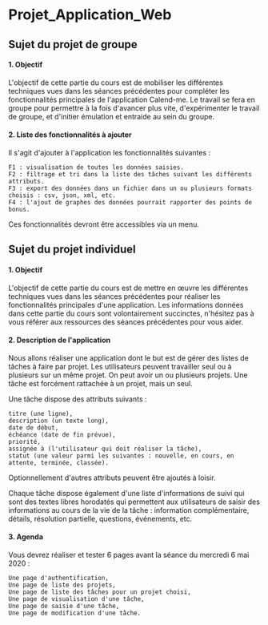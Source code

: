 # Projet_Application_Web
## Sujet du projet de groupe
#### 1. Objectif

L'objectif de cette partie du cours est de mobiliser les différentes techniques vues dans les séances précédentes pour compléter les fonctionnalités principales de l'application Calend-me.
Le travail se fera en groupe pour permettre à la fois d'avancer plus vite, d'expérimenter le travail de groupe, et d'initier émulation et entraide au sein du groupe.

#### 2. Liste des fonctionnalités à ajouter

Il s'agit d'ajouter à l'application les fonctionnalités suivantes :

    F1 : visualisation de toutes les données saisies.
    F2 : filtrage et tri dans la liste des tâches suivant les différents attributs.
    F3 : export des données dans un fichier dans un ou plusieurs formats choisis : csv, json, xml, etc.
    F4 : l'ajout de graphes des données pourrait rapporter des points de bonus.

Ces fonctionnalités devront être accessibles via un menu.


## Sujet du projet individuel
#### 1. Objectif

L'objectif de cette partie du cours est de mettre en œuvre les différentes techniques vues dans les séances précédentes pour réaliser les fonctionnalités principales d'une application. Les informations données dans cette partie du cours sont volontairement succinctes, n'hésitez pas à vous référer aux ressources des séances précédentes pour vous aider.

#### 2. Description de l'application

Nous allons réaliser une application dont le but est de gérer des listes de tâches à faire par projet. Les utilisateurs peuvent travailler seul ou à plusieurs sur un même projet. On peut avoir un ou plusieurs projets. Une tâche est forcément rattachée à un projet, mais un seul.

Une tâche dispose des attributs suivants :

    titre (une ligne),
    description (un texte long),
    date de début,
    échéance (date de fin prévue),
    priorité,
    assignée à (l'utilisateur qui doit réaliser la tâche),
    statut (une valeur parmi les suivantes : nouvelle, en cours, en attente, terminée, classée).

Optionnellement d'autres attributs peuvent être ajoutés à loisir.

Chaque tâche dispose également d'une liste d'informations de suivi qui sont des textes libres horodatés qui permettent aux utilisateurs de saisir des informations au cours de la vie de la tâche : information complémentaire, détails, résolution partielle, questions, événements, etc.

#### 3. Agenda

Vous devrez réaliser et tester 6 pages avant la séance du mercredi 6 mai 2020 :

    Une page d'authentification,
    Une page de liste des projets,
    Une page de liste des tâches pour un projet choisi,
    Une page de visualisation d'une tâche,
    Une page de saisie d'une tâche,
    Une page de modification d'une tâche.
